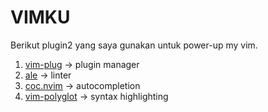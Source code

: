 # VIMKU
Berikut plugin2 yang saya gunakan untuk power-up my vim.
1. [vim-plug](https://github.com/junegunn/vim-plug) -> plugin manager
2. [ale](https://github.com/dense-analysis/ale) -> linter
3. [coc.nvim](https://github.com/neoclide/coc.nvim) -> autocompletion
4. [vim-polyglot](https://github.com/sheerun/vim-polyglot) -> syntax highlighting
